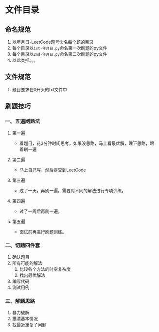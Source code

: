 # 文件目录


## 命名规范

1. 以年月日-LeetCode题号命名每个题的目录
2. 每个目录以`1st-年月日.py`命名第一次刷题的py文件
3. 每个目录以`2nd-年月日.py`命名第二次刷题的py文件
4. 以此类推。。。



## 文件规范

1. 题目要求在0开头的txt文件中



## 刷题技巧

### 一、五遍刷题法

1. 第一遍
    * 看题目，花3分钟时间思考，如果没思路，马上看最优解，理下思路，跟着刷一遍
2. 第二遍
    * 马上自己写，然后提交到LeetCode

3. 第三遍
    * 过了一天，再刷一遍。需要对不同的解法进行专项训练。

4. 第四遍
    * 过了一周后再刷一遍。

5. 第五遍
    * 面试前再进行刷题训练。



### 二、切题四件套

1. 确认题目
2. 所有可能的解法
    1. 比较各个方法的时空复杂度
    2. 找出最优解法
3. 编写代码
4. 测试用例

### 三、解题思路
1. 暴力破解
2. 摸清基本情况
3. 找最近重复子问题
